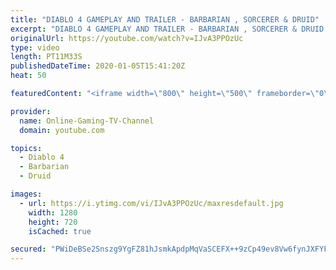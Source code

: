 ```yaml
---
title: "DIABLO 4 GAMEPLAY AND TRAILER - BARBARIAN , SORCERER & DRUID"
excerpt: "DIABLO 4 GAMEPLAY AND TRAILER - BARBARIAN , SORCERER & DRUID In Diablo IV, we'll be adventuring through Scosglen, the Druid homeland, as Lillith ..."
originalUrl: https://youtube.com/watch?v=IJvA3PPOzUc
type: video
length: PT11M33S
publishedDateTime: 2020-01-05T15:41:20Z
heat: 50

featuredContent: "<iframe width=\"800\" height=\"500\" frameborder=\"0\" src=\"https://www.youtube.com/embed/IJvA3PPOzUc\" allow=\"accelerometer; autoplay; encrypted-media; gyroscope; picture-in-picture\" allowfullscreen></iframe>"

provider:
  name: Online-Gaming-TV-Channel
  domain: youtube.com

topics:
  - Diablo 4
  - Barbarian
  - Druid

images:
  - url: https://i.ytimg.com/vi/IJvA3PPOzUc/maxresdefault.jpg
    width: 1280
    height: 720
    isCached: true

secured: "PWiDeBSe2Snszg9YgFZ81hJsmkApdpMqVaSCEFX++9zCp49ev8Vw6fynJXFYFS2os3ktkzNcylRQlvUBlv7vr6zo3iNiDtNYS4a1CNopuJDT0tWaAeete3sI1kMM0ae3IK4scgJ0PB5Si4eud/XUlQ+GRm+iok5ubR+bGRJ7Pquh4E6und+RQIQwrRTwHLw1BlNDXz0+rE1L8WYLmjfDAi2mpg/E0yq1I7vDuE9R0HqLZqclZiAWCIZNeFxnt+3gy+/tcwVFrk7Ykep3R+PZZLkrVs4epfTg8L3j7ywIlIEnJJgFiIuu78UbX2MK209XH/fF1QIkgHkufCUzpU85vKwpseyKGRBoleUnpfON63m+XZsmY1c0ejPQ42kRP4Ojhw8g9yir62Hv4q84dWGtGpGVGetPLPkKw2oEzRhy51c=;GKkKxdaHfDnycip9/r7ufg=="
---
```


